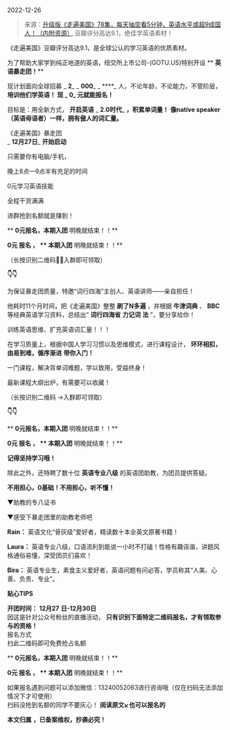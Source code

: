 2022-12-26

> 来源：[升级版《走遍美国》78集，每天抽空看5分钟，英语水平或超9成国人！（内附资源）](http://mp.weixin.qq.com/s?__biz=MzU3NDc5Nzc0NQ==&mid=2247521962&idx=1&sn=e5a0acb548e4b6610400b4cce9f28f1c&chksm=fd2e3474ca59bd62f56d5f61b8d20acb2617d2f51be0008c3e7c39aa471471853735e8ecc804&scene=27#wechat_redirect)
> 豆瓣评分高达9.1，绝佳学英语素材！

《走遍美国》豆瓣评分高达9.1，是全球公认的学习英语的优质素材。  

  

  

为了帮助大家学到纯正地道的英语，纽交所上市公司-(GOTU.US)特别开设 ** **英语暴走团！****

  

现计划面向全球招募 _ **2**_ _ **000**_ _ ****_ 人，不论年龄，不论能力，不管阶层， **培训他们学英语！ **现** _
**0**_ **元就能报名！****

  

目标是：用全新方式， **开启英语** _ **2.0时代**_ **，积累单词量！** **像native
speaker（英语母语者）一样，拥有傲人的词汇量。**

  

《走遍美国》暴走团  
 _ **12月27日**_ **开始启动**

只需要你有电脑/手机，

晚上8点—9点半有充足的时间

0元学习英语技能

全程干货满满

进群抢到名额就是赚到！

 ** **0元报名，本期入团** 明晚就结束！！**

 **0元 **报名** ， ** **本期入团**** 明晚就结束！！**

  

（长按识别二维码🙋‍♀️入群即可领取）

 **👇👇**

为保证暴走团质量，特邀“词行四海”主创人、英语讲师——亲自担任！

  

  

他耗时11个月时间，把《走遍美国》整整 **刷了N多遍** ，并根据 **牛津词典** 、 **BBC** 等经典英语学习资料，总结出“ **词行四海省**
**力记词** **法** ”，要分享给你！

  

  

训练英语思维、扩充英语词汇量！！！  

  

  

在学习质量上，根据中国人学习习惯以及思维模式，进行课程设计， **环环相扣，** **由易到难，循序渐进** **带你入门！**

  

  

  

一门课程，解决背单词难题，学以致用，受益终身！

  

  

最新课程大纲出炉，有需要可以收藏！  

  

  

  

（长按识别二维码 →入群即可领取）

 **👇👇**

 ** **0元报名，本期入团** 明晚就结束！！**

 **0元 **报名** ， ** **本期入团**** 明晚就结束！！**

 **记得坚持学习哦！**  

  

除此之外，还特聘了数十位 **英语专业八级** 的英语团助教，为团员提供答疑。  

  

 **不用担心，0基础！不用担心，听不懂！**

  

▼助教的专八证书

  

▼感受下暴走团里的助教老师吧

 **Rain：** 英语文化“骨灰级”爱好者，精读数十本全英文原著书籍！

  

 **Laura：** 英语专业八级，口语流利到能说一小时不打磕！性格有趣诙谐，讲题风格通俗易懂，深受团员们喜欢！

  

 **Bira：** 英语专业生，素食主义爱好者，英语问题有问必答，学员称其“人美、心善、负责、专业”。

  

  

 **贴心TIPS**

  

 **开团时间：** **12月27** **日-12月30日**  
因这是针对公众号粉丝的直播活动， **只有识别下面特定二维码报名，才有领取参与的资格！**  
报名方式  
扫此二维码即可免费抢占名额  

 ** **0元报名，本期入团** 明晚就结束！！**

 **0元 **报名** ， ** **本期入团**** 明晚就结束！！**

  

如果报名遇到问题可以添加微信：13240052063进行咨询哦（仅在扫码无法添加情况下才可使用）  
扫码没抢到名额的同学不要灰心！ **阅读原文↙也可以报名的**  

  

 **本文归属** **，已备案维权，抄袭必究！**

